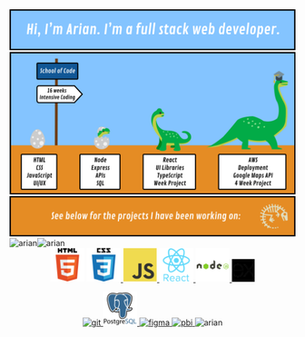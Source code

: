 <div><img src="https://github.com/Dinomouse/Dinomouse/blob/main/Group%2045.png" alt="none"></img></div>
<div><img src="https://github.com/Dinomouse/Dinomouse/blob/main/Group%2038.png" alt="none"></img></div>
<div><img src="https://github.com/Dinomouse/Dinomouse/blob/main/Group%2039.png" alt="none"></img></div>




<div>
<span><img  src="https://github-readme-stats.vercel.app/api?username=Dinomouse&show_icons=true&locale=en&theme=github_dark" alt="arian" height="167px"  /></span><span><img  src="https://github-readme-stats.vercel.app/api/top-langs?username=Dinomouse&show_icons=true&locale=en&layout=compact&theme=github_dark" alt="arian"  height="167px" /></span></div>

<div align="center" <a href="https://www.w3.org/html/" target="_blank" rel="noreferrer"> <img src="https://raw.githubusercontent.com/devicons/devicon/master/icons/html5/html5-original-wordmark.svg" alt="html5" width="60" height="60" /> </a> 
  <a href="https://www.w3schools.com/css/" target="_blank" rel="noreferrer"> <img src="https://raw.githubusercontent.com/devicons/devicon/master/icons/css3/css3-original-wordmark.svg" alt="css3" width="60" height="60"/> </a>
<a href="https://developer.mozilla.org/en-US/docs/Web/JavaScript" target="_blank" rel="noreferrer"> <img src="https://raw.githubusercontent.com/devicons/devicon/master/icons/javascript/javascript-original.svg" alt="javascript" width="60" height="60"/> </a>  
 <a href="https://reactjs.org/" target="_blank" rel="noreferrer"> <img src="https://raw.githubusercontent.com/devicons/devicon/master/icons/react/react-original-wordmark.svg" alt="react" width="60" height="60"/> </a> <a href="https://nodejs.org" target="_blank" rel="noreferrer"> <img src="https://raw.githubusercontent.com/devicons/devicon/master/icons/nodejs/nodejs-original-wordmark.svg" alt="nodejs" width="60" height="60"/> </a> <a href="https://expressjs.com/" target="_blank" rel="noreferrer"> <img style="filter: invert(100%);"  src="https://github.com/skandog/assets/blob/main/express-white.svg" alt="xd" width="40" height="40"/> </a> </p><a href="https://git-scm.com/" target="_blank" rel="noreferrer"> <img src="https://www.vectorlogo.zone/logos/git-scm/git-scm-icon.svg" alt="git" width="60" height="60"/> </a>   <a href="https://www.postgresql.org/" target="_blank" rel="noreferrer"> <img src="https://github.com/devicons/devicon/blob/master/icons/postgresql/postgresql-original-wordmark.svg" alt="pgsql" width="60" height="60"/> </a> <a href="https://www.figma.com/" target="_blank" rel="noreferrer"> <img src="https://www.vectorlogo.zone/logos/figma/figma-icon.svg" alt="figma" width="60" height="60"/> </a> <a href="https://powerbi.microsoft.com/en-gb/" target="_blank" rel="noreferrer"> <img src="https://github.com/microsoft/PowerBI-Icons/blob/main/PNG/Power-BI.png" alt="pbi" width="60" height="60"/> </a> <span><img  src="https://komarev.com/ghpvc/?username=Dinomouse" alt="arian" height="35" width="175"   /></span> </div>
 
  

 
 




 
 




